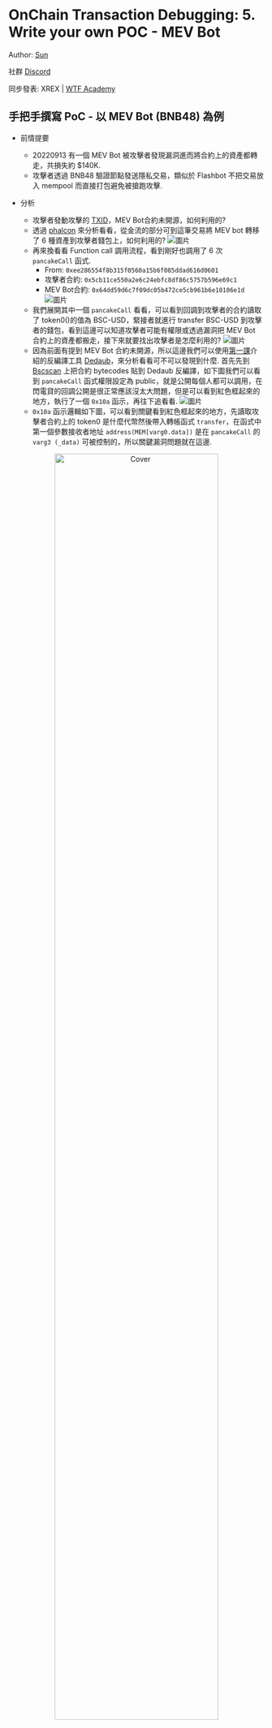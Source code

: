 # OnChain Transaction Debugging: 5. Write your own POC - MEV Bot

Author: [Sun](https://twitter.com/1nf0s3cpt)

社群 [Discord](https://discord.gg/3y3d9DMQ)

同步發表: XREX | [WTF Academy](https://github.com/AmazingAng/WTF-Solidity#%E9%93%BE%E4%B8%8A%E5%A8%81%E8%83%81%E5%88%86%E6%9E%90)

## 手把手撰寫 PoC - 以 MEV Bot (BNB48) 為例
- 前情提要
    - 20220913 有一個 MEV Bot 被攻擊者發現漏洞進而將合約上的資產都轉走，共損失約 $140K.
    - 攻擊者透過 BNB48 驗證節點發送隱私交易，類似於 Flashbot 不把交易放入 mempool 而直接打包避免被搶跑攻擊.
    
- 分析
    - 攻擊者發動攻擊的 [TXID](https://bscscan.com/tx/0xd48758ef48d113b78a09f7b8c7cd663ad79e9965852e872fdfc92234c3e598d2)，MEV Bot合約未開源，如何利用的?
    - 透過 [phalcon](https://phalcon.blocksec.com/tx/bsc/0xd48758ef48d113b78a09f7b8c7cd663ad79e9965852e872fdfc92234c3e598d2) 來分析看看，從金流的部分可到這筆交易將 MEV bot 轉移了 6 種資產到攻擊者錢包上，如何利用的?
![圖片](https://user-images.githubusercontent.com/52526645/211201079-e7c5cc3b-64f8-4146-ab0e-7dd46b535cc9.png)
    - 再來換看看 Function call 調用流程，看到剛好也調用了 6 次 `pancakeCall` 函式.
        - From: `0xee286554f8b315f0560a15b6f085ddad616d0601`
        - 攻擊者合約: `0x5cb11ce550a2e6c24ebfc8df86c5757b596e69c1`
        - MEV Bot合約: `0x64dd59d6c7f09dc05b472ce5cb961b6e10106e1d`
 ![圖片](https://user-images.githubusercontent.com/52526645/211201456-8b6f7bca-677d-40a2-b81b-fd6af18f94fd.png)
    - 我們展開其中一個 `pancakeCall` 看看，可以看到回調到攻擊者的合約讀取了 token0()的值為 BSC-USD，緊接者就進行 transfer BSC-USD 到攻擊者的錢包，看到這邊可以知道攻擊者可能有權限或透過漏洞把 MEV Bot 合約上的資產都搬走，接下來就要找出攻擊者是怎麼利用的?
    ![圖片](https://user-images.githubusercontent.com/52526645/211201744-9895803a-5f72-4f14-b147-b67b204bee75.png)
    - 因為前面有提到 MEV Bot 合約未開源，所以這邊我們可以使用[第一課](https://github.com/SunWeb3Sec/DeFiHackLabs/tree/main/academy/onchain_debug/01_tools)介紹的反編譯工具 [Dedaub](https://library.dedaub.com/decompile)，來分析看看可不可以發現到什麼. 首先先到 [Bscscan](https://bscscan.com/address/0x64dd59d6c7f09dc05b472ce5cb961b6e10106e1d#code) 上把合約 bytecodes 貼到 Dedaub 反編譯，如下圖我們可以看到 `pancakeCall` 函式權限設定為 public，就是公開每個人都可以調用，在閃電貸的回調公開是很正常應該沒太大問題，但是可以看到紅色框起來的地方，執行了一個 `0x10a` 函示，再往下追看看.
    ![圖片](https://user-images.githubusercontent.com/52526645/211202573-b4a4847d-a617-42c8-84d0-0f2dbd38a632.png)
   - `0x10a` 函示邏輯如下圖，可以看到關鍵看到紅色框起來的地方，先讀取攻擊者合約上的 token0 是什麼代幣然後帶入轉帳函式 `transfer`，在函式中第一個參數接收者地址 `address(MEM[varg0.data])` 是在 `pancakeCall` 的 `varg3 (_data)` 可被控制的，所以關鍵漏洞問題就在這邊.
   
<div align=center>
<img src="https://user-images.githubusercontent.com/52526645/211204177-fbebe377-23b0-4b0c-bb3e-dcb64dba2afc.png" alt="Cover" width="80%"/>
</div>

   - 再來回頭看看攻擊者呼叫 `pancakeCall`的 payload，`_data` 帶入的前 32 bytes 就是收款方的錢包地址.

<div align=center>
<img src="https://user-images.githubusercontent.com/52526645/211453390-502db65b-cf82-4805-a463-04fc5c7e0dce.png" alt="Cover" width="80%"/>
</div>

- 開發 POC
    - 通過以上分析攻擊流程後，開發 POC 的合約的邏輯就是呼叫 MEV bot 合約的 `pancakeCall` 然後帶入對應的參數，關鍵是 `_data` 指定收款錢包地址，再來是合約中要有 token0，token1 函式來滿足合約邏輯. 自己可以動手寫寫看. 
    - 解答: [POC](https://github.com/SunWeb3Sec/DeFiHackLabs/blob/main/src/test/BNB48MEVBot_exp.sol) 參考.
    
<div align=center>
<img src="https://user-images.githubusercontent.com/52526645/211204852-4fa65835-17f7-4c91-80ab-79f5b46125df.png" alt="Cover" width="80%"/>
</div>

## 延伸學習
- Foundry trace
    - 使用 Foundry 也可以列出該筆交易的 function traces，使用方式如下:
    
    `cast run 0xd48758ef48d113b78a09f7b8c7cd663ad79e9965852e872fdfc92234c3e598d2 --quick --rpc-url https://rpc.ankr.com/bsc`

<div align=center>
<img src="https://user-images.githubusercontent.com/52526645/211562868-12fde773-948c-47a9-acaf-6f744438925e.png" alt="Cover" width="80%"/>
</div>

- Foundry debug
    - 也可以使用 Foundry 來 debug transaction，使用方式如下:  
    
    `cast run 0xd48758ef48d113b78a09f7b8c7cd663ad79e9965852e872fdfc92234c3e598d2 --quick --debug  --rpc-url https://rpc.ankr.com/bsc`

<div align=center>
<img src="https://user-images.githubusercontent.com/52526645/211565713-fdf3784f-da54-42e8-ad60-591ecac38c15.png" alt="Cover" width="80%"/>
</div>


